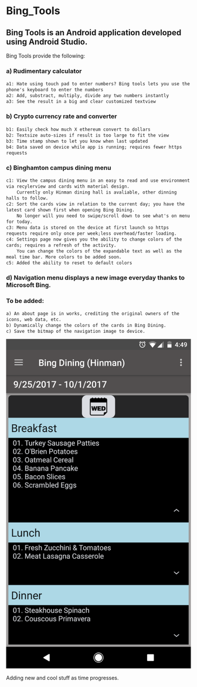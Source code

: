 # Bing_Tools
## Bing Tools is an Android application developed using Android Studio.

Bing Tools provide the following:

### a) Rudimentary calculator
	a1: Hate using touch pad to enter numbers? Bing tools lets you use the phone's keyboard to enter the numbers
	a2: Add, substract, multiply, divide any two numbers instantly
	a3: See the result in a big and clear customized textview

### b) Crypto currency rate and converter 
	b1: Easily check how much X ethereum convert to dollars
	b2: Textsize auto-sizes if result is too large to fit the view
	b3: Time stamp shown to let you know when last updated
	b4: Data saved on device while app is running; requires fewer https requests
  
### c) Binghamton campus dining menu
	c1: View the campus dining menu in an easy to read and use environment via recylerview and cards with material design. 
	    Currently only Hinman dining hall is avaliable, other dinning halls to follow.
	c2: Sort the cards view in relation to the current day; you have the latest card shown first when opening Bing Dining.
	    No longer will you need to swipe/scroll down to see what's on menu for today.
	c3: Menu data is stored on the device at first launch so https requests require only once per week;less overhead/faster loading.
	c4: Settings page now gives you the ability to change colors of the cards; requires a refresh of the activity. 
	    You can change the colors of the expandable text as well as the meal time bar. More colors to be added soon.
	c5: Added the ability to reset to default colors
  
### d) Navigation menu displays a new image everyday thanks to Microsoft Bing.
  
### To be added:
	a) An about page is in works, crediting the original owners of the icons, web data, etc.
	b) Dynamically change the colors of the cards in Bing Dining.
	c) Save the bitmap of the navigation image to device. 

![Alt text](app/Bing_Tools_1.png "Bing_Tools_1")


Adding new and cool stuff as time progresses.
